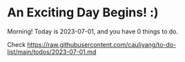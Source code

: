 # An Exciting Day Begins! :)

Morning! Today is 2023-07-01, and you have 0 things to do.

Check https://raw.githubusercontent.com/cauliyang/to-do-list/main/todos/2023-07-01.md